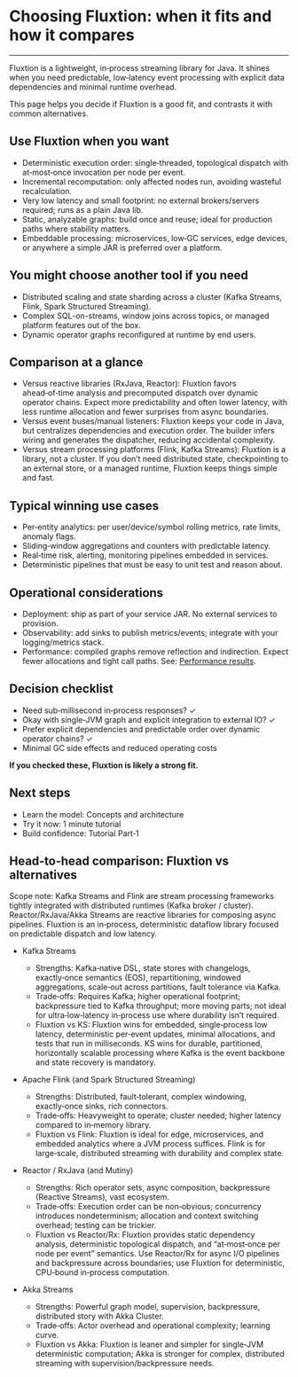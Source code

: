 # Choosing Fluxtion: when it fits and how it compares
---

Fluxtion is a lightweight, in‑process streaming library for Java. It shines when you need predictable, low‑latency event
processing with explicit data dependencies and minimal runtime overhead.

This page helps you decide if Fluxtion is a good fit, and contrasts it with common alternatives.

## Use Fluxtion when you want

- Deterministic execution order: single‑threaded, topological dispatch with at‑most‑once invocation per node per event.
- Incremental recomputation: only affected nodes run, avoiding wasteful recalculation.
- Very low latency and small footprint: no external brokers/servers required; runs as a plain Java lib.
- Static, analyzable graphs: build once and reuse; ideal for production paths where stability matters.
- Embeddable processing: microservices, low‑GC services, edge devices, or anywhere a simple JAR is preferred over a
  platform.

## You might choose another tool if you need

- Distributed scaling and state sharding across a cluster (Kafka Streams, Flink, Spark Structured Streaming).
- Complex SQL-on-streams, window joins across topics, or managed platform features out of the box.
- Dynamic operator graphs reconfigured at runtime by end users.

## Comparison at a glance

- Versus reactive libraries (RxJava, Reactor): Fluxtion favors ahead‑of‑time analysis and precomputed dispatch over
  dynamic operator chains. Expect more predictability and often lower latency, with less runtime allocation and fewer
  surprises from async boundaries.
- Versus event buses/manual listeners: Fluxtion keeps your code in Java, but centralizes dependencies and execution
  order. The builder infers wiring and generates the dispatcher, reducing accidental complexity.
- Versus stream processing platforms (Flink, Kafka Streams): Fluxtion is a library, not a cluster. If you don’t need
  distributed state, checkpointing to an external store, or a managed runtime, Fluxtion keeps things simple and fast.

## Typical winning use cases

- Per‑entity analytics: per user/device/symbol rolling metrics, rate limits, anomaly flags.
- Sliding‑window aggregations and counters with predictable latency.
- Real‑time risk, alerting, monitoring pipelines embedded in services.
- Deterministic pipelines that must be easy to unit test and reason about.

## Operational considerations

- Deployment: ship as part of your service JAR. No external services to provision.
- Observability: add sinks to publish metrics/events; integrate with your logging/metrics stack.
- Performance: compiled graphs remove reflection and indirection. Expect fewer allocations and tight call paths. See: [Performance results](../reference/performance.md).

## Decision checklist

- Need sub‑millisecond in‑process responses? ✓
- Okay with single‑JVM graph and explicit integration to external IO? ✓
- Prefer explicit dependencies and predictable order over dynamic operator chains? ✓
- Minimal GC side effects and reduced operating costs

**If you checked these, Fluxtion is likely a strong fit.**

## Next steps

- Learn the model: Concepts and architecture
- Try it now: 1 minute tutorial
- Build confidence: Tutorial Part‑1

## Head‑to‑head comparison: Fluxtion vs alternatives

Scope note: Kafka Streams and Flink are stream processing frameworks tightly integrated with distributed runtimes (Kafka
broker / cluster). Reactor/RxJava/Akka Streams are reactive libraries for composing async pipelines. Fluxtion is an
in‑process, deterministic dataflow library focused on predictable dispatch and low latency.

- Kafka Streams
    - Strengths: Kafka‑native DSL, state stores with changelogs, exactly‑once semantics (EOS), repartitioning, windowed
      aggregations, scale‑out across partitions, fault tolerance via Kafka.
    - Trade‑offs: Requires Kafka; higher operational footprint; backpressure tied to Kafka throughput; more moving
      parts; not ideal for ultra‑low‑latency in‑process use where durability isn’t required.
    - Fluxtion vs KS: Fluxtion wins for embedded, single‑process low latency, deterministic per‑event updates, minimal
      allocations, and tests that run in milliseconds. KS wins for durable, partitioned, horizontally scalable
      processing where Kafka is the event backbone and state recovery is mandatory.

- Apache Flink (and Spark Structured Streaming)
    - Strengths: Distributed, fault‑tolerant, complex windowing, exactly‑once sinks, rich connectors.
    - Trade‑offs: Heavyweight to operate; cluster needed; higher latency compared to in‑memory library.
    - Fluxtion vs Flink: Fluxtion is ideal for edge, microservices, and embedded analytics where a JVM process suffices.
      Flink is for large‑scale, distributed streaming with durability and complex state.

- Reactor / RxJava (and Mutiny)
    - Strengths: Rich operator sets, async composition, backpressure (Reactive Streams), vast ecosystem.
    - Trade‑offs: Execution order can be non‑obvious; concurrency introduces nondeterminism; allocation and context
      switching overhead; testing can be trickier.
    - Fluxtion vs Reactor/Rx: Fluxtion provides static dependency analysis, deterministic topological dispatch, and
      “at‑most‑once per node per event” semantics. Use Reactor/Rx for async I/O pipelines and backpressure across
      boundaries; use Fluxtion for deterministic, CPU‑bound in‑process computation.

- Akka Streams
    - Strengths: Powerful graph model, supervision, backpressure, distributed story with Akka Cluster.
    - Trade‑offs: Actor overhead and operational complexity; learning curve.
    - Fluxtion vs Akka: Fluxtion is leaner and simpler for single‑JVM deterministic computation; Akka is stronger for
      complex, distributed streaming with supervision/backpressure needs.

